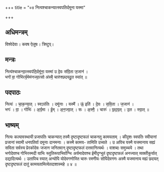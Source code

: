 +++
title = "०४ नित्यश्चाकन्यात्स्वपतिर्दमूना यस्मा"

+++
## अधिमन्त्रम्
विश्वेदेवाः। कवष ऐलूषः। त्रिष्टुप्।

## मन्त्रः
नित्य॑श्चाकन्या॒त्स्वप॑ति॒र्दमू॑ना॒ यस्मा॑ उ दे॒वः स॑वि॒ता ज॒जान॑ ।  
भगो॑ वा॒ गोभि॑रर्य॒मेम॑नज्या॒त्सो अ॑स्मै॒ चारु॑श्छदयदु॒त स्या॑त् ॥

## पदपाठः
नित्यः॑ । चा॒क॒न्या॒त् । स्वऽप॑तिः । दमू॑नाः । यस्मै॑ । ऊं॒ इति॑ । दे॒वः । स॒वि॒ता । ज॒जान॑ ।  
भगः॑ । वा॒ । गोभिः॑ । अ॒र्य॒मा । ई॒म् । अ॒न॒ज्या॒त् । सः । अ॒स्मै॒ । चारुः॑ । छ॒द॒य॒त् । उ॒त । स्या॒त् ॥

## भाष्यम्
नित्यः कल्पावस्थायी प्रजापतिः चाकन्यात् तस्मै दृष्टादृष्टफलं चाकनतु कामयताम् । कीदृशः स्वपतिः स्वीयानां प्रजानां स्वामी धनपतिर्वा दमूनाः दानमनाः । कस्मै कामय- तामिति उच्यते । उ अपिच यस्मै यजमानाय सह्यं सविता सर्वस्य प्रेरकोदेवः जजान जनितवान् दृष्टादृष्टफलं दत्तवानित्यर्थः । वाशब्दः समुच्चये । तथा भगोदेवश्च गोभिरस्मदी याभिः स्तुतिरूपाभिर्वाग्भिः अर्यमादेवश्च ईमीदृग्भूतं दृष्टदृष्टफलं अनज्यात् व्यक्तीकुर्यात् दद्यादित्यर्थः । उतापिच स्यात् अन्योपि योदेवगणोस्ति चारुः रमणीयः सोपिदेवगणः अस्मै यजमानाय मह्यं छदयत् दृष्टदृष्टफलं दातुं कामयतामित्येतदाशास्महे ॥ ४ ॥